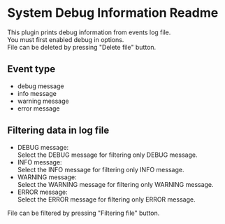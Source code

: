 System Debug Information Readme
====

This plugin prints debug information from events log file.  
You must first enabled debug in options.  
File can be deleted by pressing "Delete file" button.  

Event type
-----------
* debug message
* info message
* warning message
* error message  


Filtering data in log file  
-----------  
* DEBUG message:  
  Select the DEBUG message for filtering only DEBUG message.  
* INFO message:  
  Select the INFO message for filtering only INFO message.  
* WARNING message:  
  Select the WARNING message for filtering only WARNING message.  
* ERROR message:  
  Select the ERROR message for filtering only ERROR message.  

File can be filtered by pressing "Filtering file" button.



